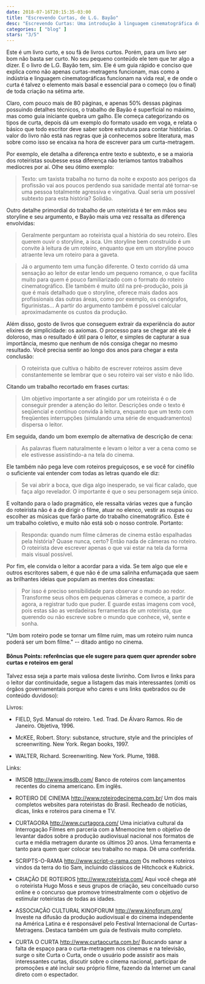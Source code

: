 ```yaml
---
date: 2018-07-16T20:15:35-03:00
title: "Escrevendo Curtas, de L.G. Bayão"
desc: "Escrevendo Curtas: Uma introdução à linguagem cinematográfica do curta-metragem, de L.G. Bayão"
categories: [ "blog" ]
stars: "3/5"
---
```

Este é um livro curto, e sou fã de livros curtos. Porém, para um livro ser bom não basta ser curto. No seu pequeno conteúdo ele tem que ter algo a dizer. E o livro de L.G. Bayão tem, sim. Ele é um guia rápido e conciso que explica como não apenas curtas-metragens funcionam, mas como a indústria e linguagem cinematográficas funcionam na vida real, e de onde o curta é talvez o elemento mais basal e essencial para o começo (ou o final) de toda criação na sétima arte.

Claro, com pouco mais de 80 páginas, e apenas 50% dessas páginas possuindo detalhes técnicos, o trabalho de Bayão é superficial no máximo, mas como guia iniciante quebra um galho. Ele começa categorizando os tipos de curta, depois dá um exemplo do formato usado em voga, e relata o básico que todo escritor deve saber sobre estrutura para contar histórias. O valor do livro não está nas regras que já conhecemos sobre literatura, mas sobre como isso se encaixa na hora de escrever para um curta-metragem.

Por exemplo, ele detalha a diferença entre texto e subtexto, e se a maioria dos roteiristas soubesse essa diferença não teríamos tantos trabalhos medíocres por aí. Olhe seu ótimo exemplo:

> Texto: um taxista trabalha no turno da noite e exposto aos perigos da profissão vai aos poucos perdendo sua sanidade mental até tornar-se uma pessoa totalmente agressiva e vingativa. Qual seria um possível subtexto para esta história? Solidão. 

Outro detalhe primordial do trabalho de um roteirista é ter em mãos seu storyline e seu argumento, e Bayão mais uma vez ressalta as diferença envolvidas:


> Geralmente perguntam ao roteirista qual a história do seu roteiro. Eles querem ouvir o storyline, a isca. Um storyline bem construído é um convite à leitura de um roteiro, enquanto que em um storyline pouco atraente leva um roteiro para a gaveta. 

> Já o argumento tem uma função diferente. O texto corrido dá uma sensação ao leitor de estar lendo um pequeno romance, o que facilita muito para quem é pouco familiarizado com o formato do roteiro cinematográfico. Ele também é muito útil na pré-produção, pois já que é mais detalhado que o storyline, oferece mais dados aos profissionais das outras áreas, como por exemplo, os cenógrafos, figurinistas... A partir do argumento também é possível calcular aproximadamente os custos da produção. 

Além disso, gosto de livros que conseguem extrair da experiência do autor elixires de simplicidade: os axiomas. O processo para se chegar até ele é doloroso, mas o resultado é útil para o leitor, e simples de capturar a sua importância, mesmo que nenhum de nós consiga chegar no mesmo resultado. Você precisa sentir ao longo dos anos para chegar a esta conclusão:

> O roteirista que cultiva o hábito de escrever roteiros assim deve constantemente se lembrar que o seu roteiro vai ser visto e não lido. 

Citando um trabalho recortado em frases curtas:

> Um objetivo importante a ser atingido por um roteirista é o de conseguir prender a atenção do leitor. Descrições onde o texto é seqüencial e contínuo convida à leitura, enquanto que um texto com freqüentes interrupções (simulando uma série de enquadramentos) dispersa o leitor. 

Em seguida, dando um bom exemplo de alternativa de descrição de cena:

> As palavras fluem naturalmente e levam o leitor a ver a cena como se ele estivesse assistindo-a na tela do cinema. 

Ele também não pega leve com roteiros preguiçosos, e se você for cinéfilo o suficiente vai entender com todas as letras quando ele diz:

> Se vai abrir a boca, que diga algo inesperado, se vai ficar calado, que faça algo revelador. O importante é que o seu personagem seja único. 

E voltando para o lado pragmático, ele ressalta várias vezes que a função do roteirista não é a de dirigir o filme, atuar no elenco, vestir as roupas ou escolher as músicas que farão parte do trabalho cinematográfico. Este é um trabalho coletivo, e muito não está sob o nosso controle. Portanto:

> Responda: quando num filme câmeras de cinema estão espalhadas pela história? Quase nunca, certo? Então nada de câmeras no roteiro. O roteirista deve escrever apenas o que vai estar na tela da forma mais visual possível. 

Por fim, ele convida o leitor a acordar para a vida. Se tem algo que ele e outros escritores sabem, é que não é de uma salinha enfumaçada que saem as brilhantes ideias que populam as mentes dos cineastas:

> Por isso é preciso sensibilidade para observar o mundo ao redor. Transforme seus olhos em pequenas câmeras e comece, a partir de agora, a registrar tudo que puder. E guarde estas imagens com você, pois estas são as verdadeiras ferramentas de um roteirista, que querendo ou não escreve sobre o mundo que conhece, vê, sente e sonha. 

"Um bom roteiro pode se tornar um filme ruim, mas um roteiro ruim nunca poderá ser um bom filme." -- ditado antigo no cinema.

#### Bônus Points: referências que ele sugere para quem quer aprender sobre curtas e roteiros em geral

Talvez essa seja a parte mais valiosa deste livrinho. Com livros e links para o leitor dar continuidade, segue a listagem das mais interessantes (omiti os órgãos governamentais porque who cares e uns links quebrados ou de conteúdo duvidoso):

Livros:

 - FIELD, Syd. Manual do roteiro. 1.ed. Trad. De Álvaro Ramos. Rio de Janeiro. Objetiva, 1996. 

 - McKEE, Robert. Story: substance, structure, style and the principles of screenwriting. New York. Regan books, 1997. 

 - WALTER, Richard. Screenwriting. New York. Plume, 1988. 

Links:

 - IMSDB http://www.imsdb.com/ Banco de roteiros com lançamentos recentes do cinema americano. Em inglês. 

 - ROTEIRO DE CINEMA http://www.roteirodecinema.com.br/ Um dos mais completos websites para roteiristas do Brasil. Recheado de notícias, dicas, links e roteiros para cinema e TV. 

 - CURTAGORA http://www.curtagora.com/ Uma iniciativa cultural da Interrogação Filmes em parceria com a Mnemocine tem o objetivo de levantar dados sobre a produção audiovisual nacional nos formatos de curta e média metragem durante os últimos 20 anos. Uma ferramenta e tanto para quem quer colocar seu trabalho no mapa. Dê uma conferida. 

 - SCRIPTS-O-RAMA http://www.script-o-rama.com Os melhores roteiros vindos da terra do tio Sam, incluindo clássicos de Hitchcock e Kubrick. 

 - CRIAÇÃO DE ROTEIROS http://www.roteirista.com/ Aqui você chega até o roteirista Hugo Moss e seus grupos de criação, seu conceituado curso online e o concurso que promove trimestralmente com o objetivo de estimular roteiristas de todas as idades. 

 - ASSOCIAÇÃO CULTURAL KINOFORUM http://www.kinoforum.org/ Investe na difusão da produção audiovisual e do cinema independente na América Latina e é responsável pelo Festival Internacional de Curtas-Metragens. Destaca também um guia de festivais muito completo. 

 - CURTA O CURTA http://www.curtaocurta.com.br/ Buscando sanar a falta de espaço para o curta-metragem nos cinemas e na televisão, surge o site Curta o Curta, onde o usuário pode assistir aos mais interessantes curtas, discutir sobre o cinema nacional, participar de promoções e até incluir seu próprio filme, fazendo da Internet um canal direto com o espectador. 

